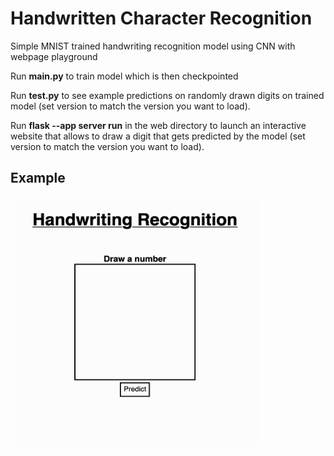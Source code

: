 # Handwritten Character Recognition
Simple MNIST trained handwriting recognition model using CNN with webpage playground

Run **main.py** to train model which is then checkpointed

Run **test.py** to see example predictions on randomly drawn digits on trained model (set version to match the version you want to load).

Run **flask --app server run** in the web directory to launch an interactive website that allows to draw a digit that gets predicted by the model (set version to match the version you want to load).

## Example

<img width="400" height="400" src="example recording.gif" alt="example recording" />
